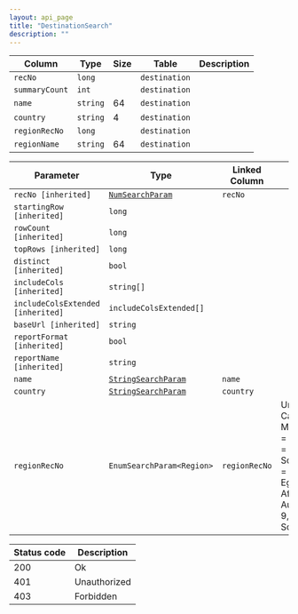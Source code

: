 ```yaml
---
layout: api_page
title: "DestinationSearch"
description: ""
---
```




| Column | Type | Size | Table | Description |
| ------ | ---- | ---- | ----- | ----------- |
| `recNo` | `long` |  | `destination` | 
| `summaryCount` | `int` |  | `destination` | 
| `name` | `string` | 64 | `destination` | 
| `country` | `string` | 4 | `destination` | 
| `regionRecNo` | `long` |  | `destination` | 
| `regionName` | `string` | 64 | `destination` | 

| Parameter | Type | Linked Column | Description |
| --------- | ---- | ------------- | ----------- |
| `recNo [inherited]` | [`NumSearchParam`](NumSearchParam) | `recNo` | 
| `startingRow [inherited]` | `long` |  | 
| `rowCount [inherited]` | `long` |  | 
| `topRows [inherited]` | `long` |  | 
| `distinct [inherited]` | `bool` |  | 
| `includeCols [inherited]` | `string[]` |  | 
| `includeColsExtended [inherited]` | `includeColsExtended[]` |  | 
| `baseUrl [inherited]` | `string` |  | 
| `reportFormat [inherited]` | `bool` |  | 
| `reportName [inherited]` | `string` |  | 
| `name` | [`StringSearchParam`](StringSearchParam) | `name` | 
| `country` | [`StringSearchParam`](StringSearchParam) | `country` | 
| `regionRecNo` | `EnumSearchParam<Region>` | `regionRecNo` | UnitedStates = 1, Canada = 2, MexicoCentralAmerica = 3, BermudaCaribbean = 4, SouthAmericaAntarctica = 5, Europe = 6, EgyptMiddleEast = 7, Africa = 8, AustraliaNewZealand = 9, Asia = 10, SouthPacific = 11

| Status code | Description |
| ----------- | ----------- |
| 200 | Ok |
| 401 | Unauthorized |
| 403 | Forbidden |


